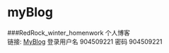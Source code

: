 # myBlog
###RedRock_winter_homenwork  个人博客  
链接: 
[MyBlog](https://www.proyang.tk)
登录用户名 904509221   密码 904509221
